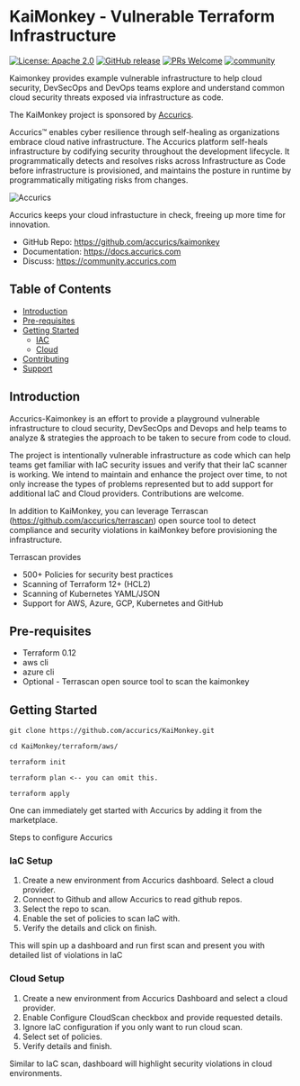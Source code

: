 # KaiMonkey - Vulnerable Terraform Infrastructure 

[![License: Apache 2.0](https://img.shields.io/badge/license-Apache%202-blue)](https://github.com/accurics/KaiMonkey/blob/master/LICENSE)
[![GitHub release](https://img.shields.io/github/release/accurics/KaiMonkey)](https://github.com/accurics/kaimonkey)
[![PRs Welcome](https://img.shields.io/badge/PRs-welcome-brightgreen.svg)](https://github.com/accurics/KaiMonkey/pulls)
[![community](https://img.shields.io/discourse/status?server=https%3A%2F%2Fcommunity.accurics.com)](https://community.accurics.com)

Kaimonkey provides example vulnerable infrastructure to help cloud security, DevSecOps and DevOps teams explore and understand common cloud security threats exposed via infrastructure as code.

The KaiMonkey project is sponsored by [Accurics](https://www.accurics.com/).

Accurics™ enables cyber resilience through self-healing as organizations embrace cloud native infrastructure. The Accurics platform self-heals infrastructure by codifying security throughout the development lifecycle. It programmatically detects and resolves risks across Infrastructure as Code before infrastructure is provisioned, and maintains the posture in runtime by programmatically mitigating risks from changes.

![Accurics](https://github.com/accurics/KaiMonkey/blob/master/logo.png)

Accurics keeps your cloud infrastucture in check, freeing up more time for innovation.

* GitHub Repo: https://github.com/accurics/kaimonkey
* Documentation: https://docs.accurics.com
* Discuss: https://community.accurics.com

## Table of Contents

* [Introduction](#introduction)
* [Pre-requisites ](#Pre-requisites)
* [Getting Started](#getting-started)
  * [IAC](#IaC-Setup)
  * [Cloud](#Cloud-setup)
* [Contributing](#contributing)
* [Support](#support)

## Introduction

Accurics-Kaimonkey is an effort to provide a playground vulnerable infrastructure to cloud security, DevSecOps and Devops  and help teams to analyze & strategies the approach to be taken to secure from code to cloud. 

The project is intentionally vulnerable infrastructure as code which can help teams get familiar with IaC security issues and verify that their IaC scanner is working.  We intend to maintain and enhance the project over time, to not only increase the types of problems represented but to add support for additional IaC and Cloud providers.  Contributions are welcome.

In addition to KaiMonkey, you can leverage Terrascan (https://github.com/accurics/terrascan) open source tool to detect compliance and security violations in kaiMonkey before provisioning the  infrastructure.

Terrascan provides

* 500+ Policies for security best practices
* Scanning of Terraform 12+ (HCL2)
* Scanning of Kubernetes YAML/JSON
* Support for AWS, Azure, GCP, Kubernetes and GitHub

## Pre-requisites 

* Terraform 0.12
* aws cli
* azure cli
* Optional - Terrascan open source tool to scan the kaimonkey


## Getting Started

```
git clone https://github.com/accurics/KaiMonkey.git

cd KaiMonkey/terraform/aws/

terraform init

terraform plan <-- you can omit this.

terraform apply

```
One can immediately get started with Accurics by adding it from the marketplace.

Steps to configure Accurics

### IaC Setup

1. Create a new environment from Accurics dashboard. Select a cloud provider.
2. Connect to Github and allow Accurics to read github repos.
3. Select the repo to scan.
4. Enable the set of policies to scan IaC with.
5. Verify the details and click on finish.

This will spin up a dashboard and run first scan and present you with detailed list of violations in IaC

### Cloud Setup

1. Create a new environment from Accurics Dashboard and select a cloud provider.
2. Enable Configure CloudScan checkbox and provide requested details.
3. Ignore IaC configuration if you only want to run cloud scan.
4. Select set of policies.
5. Verify details and finish.

Similar to IaC scan, dashboard will highlight security violations in cloud environments.
